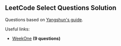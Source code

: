 ## LeetCode Select Questions Solution


Questions based on [Yangshun's guide](https://yangshun.github.io/tech-interview-handbook/best-practice-questions/
).


Useful links:
* [WeekOne](WeekOne/weekOne.md)  **(9 questions)**

